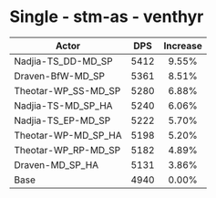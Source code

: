 # Single - stm-as - venthyr
| Actor | DPS | Increase |
|---|:---:|:---:|
|Nadjia-TS_DD-MD_SP|5412|9.55%|
|Draven-BfW-MD_SP|5361|8.51%|
|Theotar-WP_SS-MD_SP|5280|6.88%|
|Nadjia-TS-MD_SP_HA|5240|6.06%|
|Nadjia-TS_EP-MD_SP|5222|5.70%|
|Theotar-WP-MD_SP_HA|5198|5.20%|
|Theotar-WP_RP-MD_SP|5182|4.89%|
|Draven-MD_SP_HA|5131|3.86%|
|Base|4940|0.00%|
